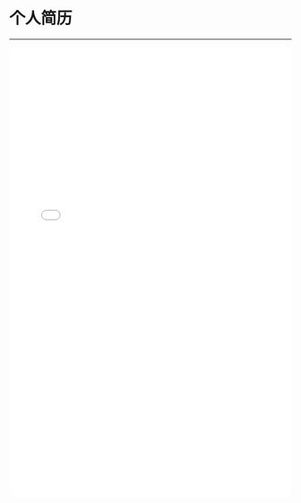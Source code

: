 # 个人简历
***
<!-- ```pdf
	/学海无涯/科研/BroadSurv.pdf
``` -->
<center>
<embed src="assets/伍光恒个人简历.pdf" type="application/pdf" width="100%" height="800" />
</center>